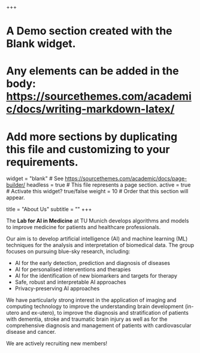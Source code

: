 +++
# A Demo section created with the Blank widget.
# Any elements can be added in the body: https://sourcethemes.com/academic/docs/writing-markdown-latex/
# Add more sections by duplicating this file and customizing to your requirements.

widget = "blank"  # See https://sourcethemes.com/academic/docs/page-builder/
headless = true  # This file represents a page section.
active = true  # Activate this widget? true/false
weight = 10  # Order that this section will appear.

title = "About Us"
subtitle = ""
+++
 
The **Lab for AI in Medicine** at TU Munich develops algorithms and models to improve medicine for patients and healthcare professionals.

Our aim is to develop artificial intelligence (AI) and machine learning (ML) techniques for the analysis and interpretation of biomedical data. The group focuses on pursuing blue-sky research, including:

- AI for the early detection, prediction and diagnosis of diseases
- AI for personalised interventions and therapies
- AI for the identification of new biomarkers and targets for therapy
- Safe, robust and interpretable AI approaches
- Privacy-preserving AI approaches

We have particularly strong interest in the application of imaging and computing technology to improve the understanding brain development (in-utero and ex-utero), to improve the diagnosis and stratification of patients with dementia, stroke and traumatic brain injury as well as for the comprehensive diagnosis and management of patients with cardiovascular disease and cancer.

We are actively recruiting new members!
